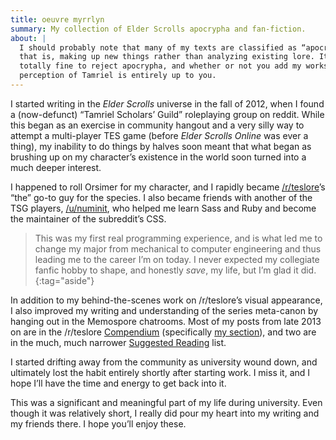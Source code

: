 ```yaml
---
title: oeuvre myrrlyn
summary: My collection of Elder Scrolls apocrypha and fan-fiction.
about: |
  I should probably note that many of my texts are classified as “apocryphal”,
  that is, making up new things rather than analyzing existing lore. It’s
  totally fine to reject apocrypha, and whether or not you add my works to your
  perception of Tamriel is entirely up to you.
---
```


I started writing in the *Elder Scrolls* universe in the fall of 2012, when I
found a (now-defunct) “Tamriel Scholars’ Guild” roleplaying group on reddit.
While this began as an exercise in community hangout and a very silly way to
attempt a multi-player TES game (before *Elder Scrolls Online* was ever a
thing), my inability to do things by halves soon meant that what began as
brushing up on my character’s existence in the world soon turned into a much
deeper interest.

I happened to roll Orsimer for my character, and I rapidly became [/r/teslore]’s
“the” go-to guy for the species. I also became friends with another of the TSG
players, [/u/numinit], who helped me learn Sass and Ruby and become the
maintainer of the subreddit’s CSS.

> This was my first real programming experience, and is what led me to change my
> major from mechanical to computer engineering and thus leading me to the
> career I’m on today. I never expected my collegiate fanfic hobby to shape, and
> honestly *save*, my life, but I’m glad it did.
{:tag="aside"}

In addition to my behind-the-scenes work on /r/teslore’s visual appearance, I
also improved my writing and understanding of the series meta-canon by hanging
out in the Memospore chatrooms. Most of my posts from late 2013 on are in the
/r/teslore [Compendium] (specifically [my section]), and two are in the much,
much narrower [Suggested Reading] list.

I started drifting away from the community as university wound down, and
ultimately lost the habit entirely shortly after starting work. I miss it, and I
hope I’ll have the time and energy to get back into it.

This was a significant and meaningful part of my life during university. Even
though it was relatively short, I really did pour my heart into my writing and
my friends there. I hope you’ll enjoy these.

[Compendium]: //old.reddit.com/r/teslore/w/archive
[Suggested Reading]: /old.reddit.com/r/teslore/w/suggestedreading
[my section]: //old.reddit.com/r/teslore/wiki/compilationauthor#wiki_myrrlyn
[/r/teslore]: //old.reddit.com/r/teslore
[/u/numinit]: //old.reddit.com/u/numinit
